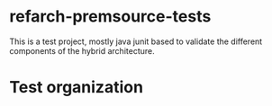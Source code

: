 # refarch-premsource-tests
This is a test project, mostly java junit based to validate the different components of the hybrid architecture.

# Test organization

